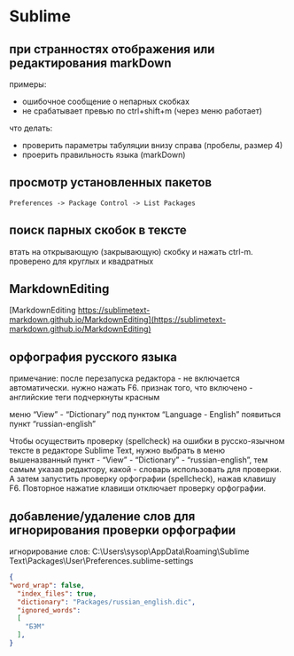 # Sublime

## при странностях отображения или редактирования markDown

примеры:

- ошибочное сообщение о непарных скобках
- не срабатывает превью по ctrl+shift+m (через меню работает)

что делать:

- проверить параметры табуляции внизу справа (пробелы, размер 4)
- проерить правильность языка (markDown)

## просмотр установленных пакетов

```text
Preferences -> Package Control -> List Packages
```

## поиск парных скобок в тексте

втать на открывающую (закрывающую) скобку и нажать ctrl-m. проверено
для круглых и квадратных

## MarkdownEditing

[MarkdownEditing https://sublimetext-markdown.github.io/MarkdownEditing](https://sublimetext-markdown.github.io/MarkdownEditing)

## орфография русского языка

примечание: после перезапуска редактора - не включается автоматически. нужно
нажать F6. признак того, что включено - английские теги подчеркнуты красным

меню “View” - “Dictionary” под пунктом “Language - English”
появиться пункт “russian-english”

Чтобы осуществить проверку (spellcheck) на ошибки в русско-язычном тексте в
редакторе Sublime Text, нужно выбрать в меню вышеназванный пункт -
“View” - “Dictionary” - “russian-english”, тем самым указав редактору,
какой - словарь использовать для проверки. А затем запустить
проверку орфографии (spellcheck), нажав клавишу F6. Повторное нажатие клавиши
отключает проверку орфографии.

## добавление/удаление слов для игнорирования проверки орфографии

игнорирование слов: C:\Users\sysop\AppData\Roaming\Sublime
Text\Packages\User\Preferences.sublime-settings

````json
{
"word_wrap": false,
  "index_files": true,
  "dictionary": "Packages/russian_english.dic",
  "ignored_words":
  [
    "БЭМ"
  ],
}
````
